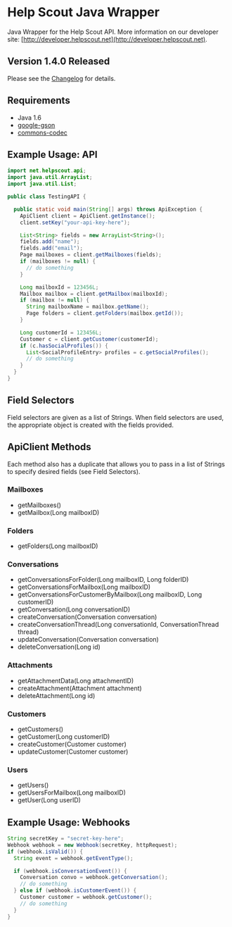 Help Scout Java Wrapper
=======================
Java Wrapper for the Help Scout API. More information on our developer site: [http://developer.helpscout.net](http://developer.helpscout.net).

Version 1.4.0 Released
---------------------
Please see the [Changelog](https://github.com/helpscout/helpscout-api-java/blob/master/CHANGELOG.md) for details.

Requirements
---------------------
* Java 1.6
* [google-gson](http://code.google.com/p/google-gson/)
* [commons-codec](http://commons.apache.org/proper/commons-codec/)

Example Usage: API
---------------------
```java
import net.helpscout.api;
import java.util.ArrayList;
import java.util.List;

public class TestingAPI {

  public static void main(String[] args) throws ApiException {
    ApiClient client = ApiClient.getInstance();
    client.setKey("your-api-key-here");

    List<String> fields = new ArrayList<String>();
    fields.add("name");
    fields.add("email");
    Page mailboxes = client.getMailboxes(fields);
    if (mailboxes != null) {
      // do something
    }

    Long mailboxId = 123456L;
    Mailbox mailbox = client.getMailbox(mailboxId);
    if (mailbox != null) {
      String mailboxName = mailbox.getName();
      Page folders = client.getFolders(mailbox.getId());
    }

    Long customerId = 123456L;
    Customer c = client.getCustomer(customerId);
    if (c.hasSocialProfiles()) {
      List<SocialProfileEntry> profiles = c.getSocialProfiles();
      // do something
    }
  }
}
```

Field Selectors
---------------------
Field selectors are given as a list of Strings. When field selectors are used, the appropriate object is created with the fields provided.

ApiClient Methods
--------------------
Each method also has a duplicate that allows you to pass in a list of Strings to specify desired fields (see Field Selectors).

### Mailboxes
* getMailboxes()
* getMailbox(Long mailboxID)

### Folders
* getFolders(Long mailboxID)

### Conversations
* getConversationsForFolder(Long mailboxID, Long folderID)
* getConversationsForMailbox(Long mailboxID)
* getConversationsForCustomerByMailbox(Long mailboxID, Long customerID)
* getConversation(Long conversationID)
* createConversation(Conversation conversation)
* createConversationThread(Long conversationId, ConversationThread thread)
* updateConversation(Conversation conversation)
* deleteConversation(Long id)

### Attachments
* getAttachmentData(Long attachmentID)
* createAttachment(Attachment attachment)
* deleteAttachment(Long id)

### Customers
* getCustomers()
* getCustomer(Long customerID)
* createCustomer(Customer customer)
* updateCustomer(Customer customer)

### Users
* getUsers()
* getUsersForMailbox(Long mailboxID)
* getUser(Long userID)


Example Usage: Webhooks
------------------------
```java
String secretKey = "secret-key-here";
Webhook webhook = new Webhook(secretKey, httpRequest);
if (webhook.isValid()) {
  String event = webhook.getEventType();

  if (webhook.isConversationEvent()) {
    Conversation convo = webhook.getConversation();
    // do something
  } else if (webhook.isCustomerEvent()) {
    Customer customer = webhook.getCustomer();
    // do something
  }
}
```
